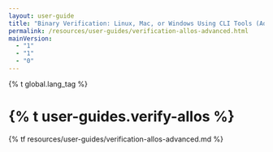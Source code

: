 ```yaml
---
layout: user-guide
title: "Binary Verification: Linux, Mac, or Windows Using CLI Tools (Advanced)"
permalink: /resources/user-guides/verification-allos-advanced.html
mainVersion:
  - "1"
  - "1"
  - "0"
---
```


{% t global.lang_tag %}
<h1>{% t user-guides.verify-allos %}</h1>
{% tf resources/user-guides/verification-allos-advanced.md %}
